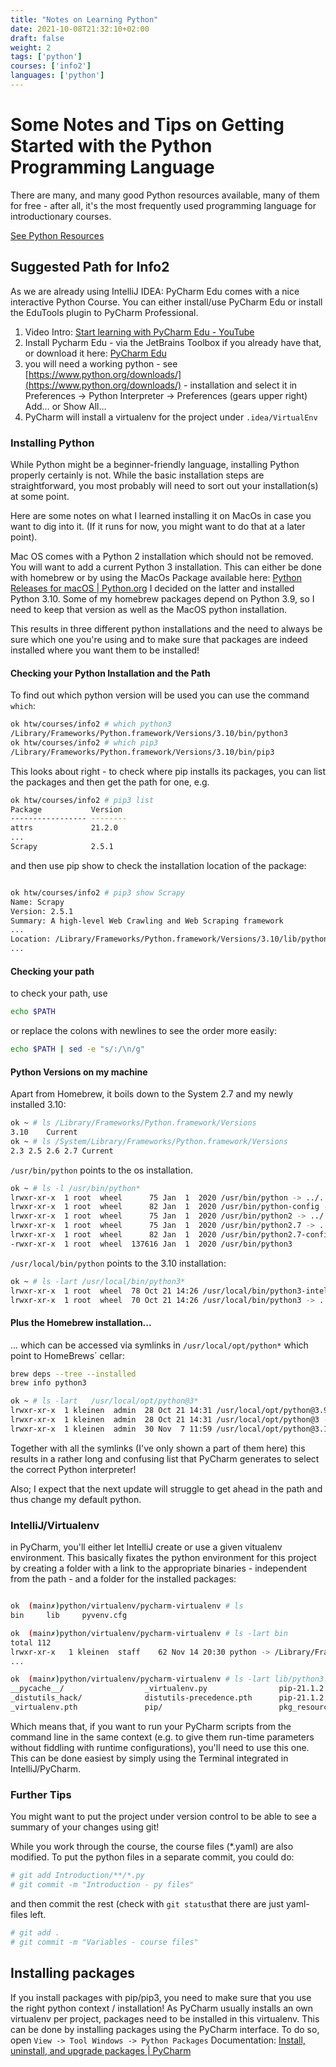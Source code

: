 ```yaml
---
title: "Notes on Learning Python"
date: 2021-10-08T21:32:10+02:00
draft: false
weight: 2
tags: ['python']
courses: ['info2']
languages: ['python']
---
```


# Some Notes and Tips on Getting Started with the Python Programming Language

There are many, and many good Python resources available, many of them for
free - after all, it's the most frequently used programming language for
introductionary courses.

[See Python Resources](../python-resources/)

## Suggested Path for Info2

As we are already using IntelliJ IDEA: PyCharm Edu comes with a nice interactive
Python Course. You can either install/use PyCharm Edu or install the EduTools
plugin to PyCharm Professional.

1. Video Intro: [Start learning with PyCharm Edu - YouTube](https://www.youtube.com/watch?v=LjecpkIvJFc)
2. Install Pycharm Edu - via the JetBrains Toolbox if you already have that,
   or download it here: [PyCharm Edu](https://www.jetbrains.com/de-de/pycharm-edu/)
3. you will need a working python - see
   [https://www.python.org/downloads/](https://www.python.org/downloads/) -
   installation and select it in
   Preferences -> Python Interpreter -> Preferences (gears upper right) Add… or Show All…
4. PyCharm will install a virtualenv for the project under `.idea/VirtualEnv`

### Installing Python

While Python might be a beginner-friendly language, installing Python properly certainly is not.
While the basic installation steps are straightforward, you most probably will
need to sort out your installation(s) at some point.

Here are some notes on what I learned installing it on MacOs in case you want to dig into it.
(If it runs for now, you might want to do that at a later point).

Mac OS comes with a Python 2 installation which should not be removed. You will want
to add a current Python 3 installation. This can either be done with homebrew
or by using the MacOs Package available here:
[Python Releases for macOS | Python.org](https://www.python.org/downloads/macos/)
I decided on the latter and installed Python 3.10. Some of my homebrew packages
depend on Python 3.9, so I need to keep that version as well as the MacOS
python installation.

This results in three different python installations and the need to always be
sure which one you're using and to make sure that packages are indeed installed
where you want them to be installed!

#### Checking your Python Installation and the Path

To find out which python version will be used you can use the command `which`:

```bash
ok htw/courses/info2 # which python3
/Library/Frameworks/Python.framework/Versions/3.10/bin/python3
ok htw/courses/info2 # which pip3
/Library/Frameworks/Python.framework/Versions/3.10/bin/pip3
```

This looks about right - to check where pip installs its packages, you can list
the packages and then get the path for one, e.g.

```bash
ok htw/courses/info2 # pip3 list
Package           Version
----------------- --------
attrs             21.2.0
...
Scrapy            2.5.1
```

and then use pip show to check the installation location of the package:

```bash

ok htw/courses/info2 # pip3 show Scrapy
Name: Scrapy
Version: 2.5.1
Summary: A high-level Web Crawling and Web Scraping framework
...
Location: /Library/Frameworks/Python.framework/Versions/3.10/lib/python3.10/site-packages
...
```


#### Checking your path

to check your path, use

```bash
echo $PATH

```

or replace the colons with newlines to see the order more easily:

```bash
echo $PATH | sed -e "s/:/\n/g"
```
#### Python Versions on my machine

Apart from Homebrew, it boils down to the System 2.7 and my newly installed 3.10:

```bash
ok ~ # ls /Library/Frameworks/Python.framework/Versions
3.10	Current
ok ~ # ls /System/Library/Frameworks/Python.framework/Versions
2.3	2.5	2.6	2.7	Current
```

`/usr/bin/python` points to the os installation.

```bash
ok ~ # ls -l /usr/bin/python*
lrwxr-xr-x  1 root  wheel      75 Jan  1  2020 /usr/bin/python -> ../../System/Library/Frameworks/Python.framework/Versions/2.7/bin/python2.7
lrwxr-xr-x  1 root  wheel      82 Jan  1  2020 /usr/bin/python-config -> ../../System/Library/Frameworks/Python.framework/Versions/2.7/bin/python2.7-config
lrwxr-xr-x  1 root  wheel      75 Jan  1  2020 /usr/bin/python2 -> ../../System/Library/Frameworks/Python.framework/Versions/2.7/bin/python2.7
lrwxr-xr-x  1 root  wheel      75 Jan  1  2020 /usr/bin/python2.7 -> ../../System/Library/Frameworks/Python.framework/Versions/2.7/bin/python2.7
lrwxr-xr-x  1 root  wheel      82 Jan  1  2020 /usr/bin/python2.7-config -> ../../System/Library/Frameworks/Python.framework/Versions/2.7/bin/python2.7-config
-rwxr-xr-x  1 root  wheel  137616 Jan  1  2020 /usr/bin/python3
```

`/usr/local/bin/python` points to the 3.10 installation:

```bash
ok ~ # ls -lart /usr/local/bin/python3*
lrwxr-xr-x  1 root  wheel  78 Oct 21 14:26 /usr/local/bin/python3-intel64 -> ../../../Library/Frameworks/Python.framework/Versions/3.10/bin/python3-intel64
lrwxr-xr-x  1 root  wheel  70 Oct 21 14:26 /usr/local/bin/python3 -> ../../../Library/Frameworks/Python.framework/Versions/3.10/bin/python3
```

#### Plus the Homebrew installation...

... which can be accessed via symlinks in  `/usr/local/opt/python*` which point to HomeBrews´ cellar:

```bash
brew deps --tree --installed
brew info python3
```

```bash
ok ~ # ls -lart   /usr/local/opt/python@3*
lrwxr-xr-x  1 kleinen  admin  28 Oct 21 14:31 /usr/local/opt/python@3.9 -> ../Cellar/python@3.9/3.9.7_1
lrwxr-xr-x  1 kleinen  admin  28 Oct 21 14:31 /usr/local/opt/python@3 -> ../Cellar/python@3.9/3.9.7_1
lrwxr-xr-x  1 kleinen  admin  30 Nov  7 11:59 /usr/local/opt/python@3.10 -> ../Cellar/python@3.10/3.10.0_2
```

Together with all the symlinks (I've only shown a part of them here) this
results in a rather long and confusing list that PyCharm generates
to select the correct Python interpreter!

Also; I expect that the next update will struggle to get ahead in the path and
thus change my default python.

### IntelliJ/Virtualenv

in PyCharm, you'll either let IntelliJ create or use a given vitualenv environment.
This basically fixates the python environment for this project by creating a
folder with a link to the appropriate binaries - independent from the path -
and a folder for the installed packages:

```bash

ok  (main✗)python/virtualenv/pycharm-virtualenv # ls
bin		lib		pyvenv.cfg

ok  (main✗)python/virtualenv/pycharm-virtualenv # ls -lart bin
total 112
lrwxr-xr-x   1 kleinen  staff    62 Nov 14 20:30 python -> /Library/Frameworks/Python.framework/Versions/3.10/bin/python3
...

ok  (main✗)python/virtualenv/pycharm-virtualenv # ls -lart lib/python3.10/site-packages/
__pycache__/                  _virtualenv.py                pip-21.1.2.dist-info/         setuptools/                   wheel/
_distutils_hack/              distutils-precedence.pth      pip-21.1.2.virtualenv         setuptools-57.0.0.dist-info/  wheel-0.36.2.dist-info/
_virtualenv.pth               pip/                          pkg_resources/                setuptools-57.0.0.virtualenv  wheel-0.36.2.virtualenv
```

Which means that, if you want to run your PyCharm scripts from the command line in the same context
(e.g. to give them run-time parameters without fiddling with runtime configurations), you'll need
to use this one. This can be done easiest by simply using the Terminal integrated in IntelliJ/PyCharm.



### Further Tips

You might want to put the project under version control to be able to see a summary of your changes using git!

While you work through the course, the course files (*.yaml) are also modified. To put the python files in a separate commit, you could do:

```bash
# git add Introduction/**/*.py
# git commit -m "Introduction - py files"
```

and then commit the rest (check with `git status`that there are just yaml-files left.

```bash
# git add .
# git commit -m "Variables - course files"
```



## Installing packages

If you install packages with pip/pip3, you need to make sure that you use the
right python context / installation!
As PyCharm usually installs an own virtualenv per project, packages need to be
installed in this virtualenv. This can be done by installing packages using
the PyCharm interface. To do so, open `View -> Tool Windows -> Python Packages`
Documentation: [Install, uninstall, and upgrade packages | PyCharm](https://www.jetbrains.com/help/pycharm/installing-uninstalling-and-upgrading-packages.html#packages-tool-window)
